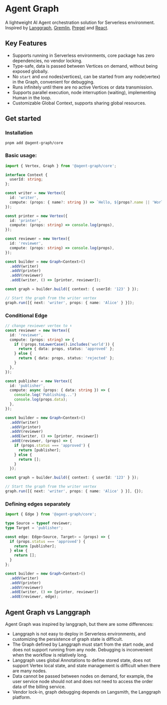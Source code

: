 # Agent Graph

A lightweight AI Agent orchestration solution for Serverless environment.
Inspired by [Langgraph](https://www.langchain.com/langgraph), [Gremlin](https://tinkerpop.apache.org/gremlin.html), [Pregel](https://research.google/pubs/pregel-a-system-for-large-scale-graph-processing/) and [React](https://react.dev/).

## Key Features

- Supports running in Serverless environments, core package has zero dependencies, no vendor locking.
- Type-safe, data is passed between Vertices on demand, without being exposed globally.
- No `start` and `end` nodes(vertices), can be started from any node(vertex) in the Graph, convenient for debugging.
- Runs infinitely until there are no active Vertices or data transmission.
- Supports parallel execution, node interruption (waiting), implementing Human in the loop.
- Customizable Global Context, supports sharing global resources.

## Get started

### Installation

```shell
pnpm add @agent-graph/core
````

### Basic usage:

```typescript
import { Vertex, Graph } from '@agent-graph/core';

interface Context {
  userId: string;
};

const writer = new Vertex({
  id: 'writer',
  compute: (props: { name?: string }) => `Hello, ${props?.name || 'World'}!`,
});

const printer = new Vertex({
  id: 'printer',
  compute: (props: string) => console.log(props),
});

const reviewer = new Vertex({
  id: 'reviewer',
  compute: (props: string) => console.log(props),
});

const builder = new Graph<Context>()
  .addV(writer)
  .addV(printer)
  .addV(reviewer)
  .addE(writer, () => [printer, reviewer]);

const graph = builder.build({ context: { userId: '123' } });

// Start the graph from the writer vertex
graph.run([{ next: 'writer', props: { name: 'Alice' } }]);
```

### Conditional Edge

```typescript
// change reviewer vertex to ⬇️
const reviewer = new Vertex({
  id: 'reviewer',
  compute: (props: string) => {
    if (!props.toLowerCase().includes('world')) {
      return { data: props, status: 'approved' };
    } else {
      return { data: props, status: 'rejected' };
    }
  },
});

const publisher = new Vertex({
  id: 'publisher',
  compute: async (props: { data: string }) => {
    console.log('Publishing...')
    console.log(props.data);
  },
});

const builder = new Graph<Context>()
  .addV(writer)
  .addV(printer)
  .addV(reviewer)
  .addE(writer, () => [printer, reviewer])
  .addE(reviewer, (props) => {
    if (props.status === 'approved') {
      return [publisher];
    } else {
      return [];
    }
  });

const graph = builder.build({ context: { userId: '123' } });

// Start the graph from the writer vertex
graph.run([{ next: 'writer', props: { name: 'Alice' } }], {});
```

### Defining edges separately

```typescript
import { Edge } from '@agent-graph/core';

type Source = typeof reviewer;
type Target = 'publisher';

const edge: Edge<Source, Target> = (props) => {
  if (props.status === 'approved') {
    return [publisher];
  } else {
    return [];
  }
};

const builder = new Graph<Context>()
  .addV(writer)
  .addV(printer)
  .addV(reviewer)
  .addE(writer, () => [printer, reviewer])
  .addE(reviewer, edge);
```

## Agent Graph vs Langgraph

Agent Graph was inspired by langgraph, but there are some differences:

- Langgraph is not easy to deploy in Serverless environments, and customizing the persistence of graph state is difficult.
- The Graph defined by Langgraph must start from the start node, and does not support running from any node. Debugging is inconvenient when the workflow is relatively long.
- Langgraph uses global Annotations to define stored state, does not support Vertex local state, and state management is difficult when there are many nodes.
- Data cannot be passed between nodes on demand, for example, the user service node should not and does not need to access the order data of the billing service.
- Vendor lock-in, graph debugging depends on Langsmith, the Langgraph platform.

[//]: # (## Mapper Vertex)
